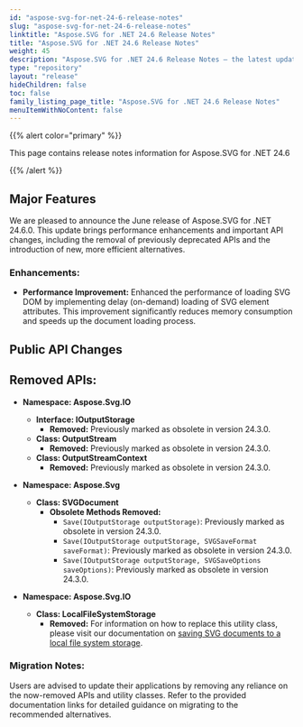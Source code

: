 ```yaml
---
id: "aspose-svg-for-net-24-6-release-notes"
slug: "aspose-svg-for-net-24-6-release-notes"
linktitle: "Aspose.SVG for .NET 24.6 Release Notes"
title: "Aspose.SVG for .NET 24.6 Release Notes"
weight: 45
description: "Aspose.SVG for .NET 24.6 Release Notes – the latest updates and fixes."
type: "repository"
layout: "release"
hideChildren: false
toc: false
family_listing_page_title: "Aspose.SVG for .NET 24.6 Release Notes"
menuItemWithNoContent: false
---
```

{{% alert color="primary" %}}

This page contains release notes information for Aspose.SVG for .NET 24.6

{{% /alert %}}

## **Major Features**

We are pleased to announce the June release of Aspose.SVG for .NET 24.6.0. This update brings performance enhancements and important API changes, including the removal of previously deprecated APIs and the introduction of new, more efficient alternatives.

### Enhancements:

- **Performance Improvement:** Enhanced the performance of loading SVG DOM by implementing delay (on-demand) loading of SVG element attributes. This improvement significantly reduces memory consumption and speeds up the document loading process.

## **Public API Changes**

## Removed APIs:

- **Namespace: Aspose.Svg.IO**
  - **Interface: IOutputStorage**
    - **Removed:** Previously marked as obsolete in version 24.3.0.
  - **Class: OutputStream**
    - **Removed:** Previously marked as obsolete in version 24.3.0.
  - **Class: OutputStreamContext**
    - **Removed:** Previously marked as obsolete in version 24.3.0.

- **Namespace: Aspose.Svg**
  - **Class: SVGDocument**
    - **Obsolete Methods Removed:**
      - `Save(IOutputStorage outputStorage)`: Previously marked as obsolete in version 24.3.0.
      - `Save(IOutputStorage outputStorage, SVGSaveFormat saveFormat)`: Previously marked as obsolete in version 24.3.0.
      - `Save(IOutputStorage outputStorage, SVGSaveOptions saveOptions)`: Previously marked as obsolete in version 24.3.0.

- **Namespace: Aspose.Svg.IO**
  - **Class: LocalFileSystemStorage**
    - **Removed:** For information on how to replace this utility class, please visit our documentation on [saving SVG documents to a local file system storage](https://docs.aspose.com/svg/net/save-svg-document/#save-svg-to-a-local-file-system-storage).

### Migration Notes:
Users are advised to update their applications by removing any reliance on the now-removed APIs and utility classes. Refer to the provided documentation links for detailed guidance on migrating to the recommended alternatives.





